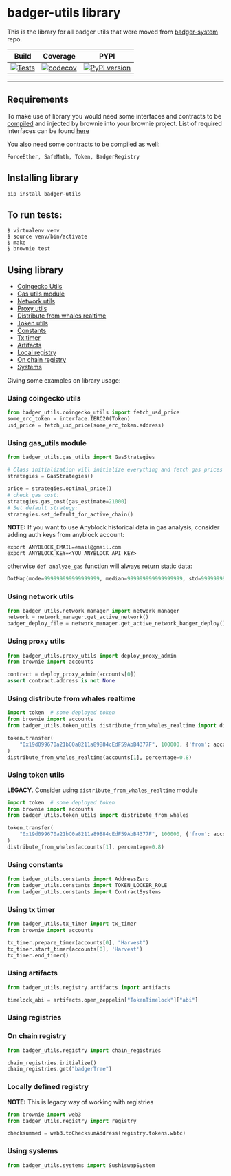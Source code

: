 # badger-utils library

This is the library for all badger utils that were moved from [badger-system](https://github.com/Badger-Finance/badger-system) repo.

| Build  | Coverage | PYPI | 
| ------------- | ------------- | ------------- |
| [![Tests](https://github.com/SHAKOTN/badger-utils/actions/workflows/main.yml/badge.svg?branch=master)](https://github.com/SHAKOTN/badger-utils/actions/workflows/main.yml) | [![codecov](https://codecov.io/gh/Badger-Finance/badger-utils/branch/master/graph/badge.svg?token=210VN0EJ90)](https://codecov.io/gh/Badger-Finance/badger-utils)  | [![PyPI version](https://badge.fury.io/py/badger-utils.svg)](https://badge.fury.io/py/badger-utils) |

---

## Requirements
To make use of library you would need some interfaces and contracts to be [compiled](https://eth-brownie.readthedocs.io/en/stable/compile.html) 
and injected by brownie into your brownie project.
List of required interfaces can be found [here](https://github.com/SHAKOTN/badger-utils/tree/master/interfaces)

You also need some contracts to be compiled as well:
```
ForceEther, SafeMath, Token, BadgerRegistry
```
## Installing library
`pip install badger-utils`

## To run tests:
```
$ virtualenv venv
$ source venv/bin/activate
$ make
$ brownie test
```

## Using library
- [Coingecko Utils](#using-coingecko-utils)
- [Gas utils module](#using-gas_utils-module)
- [Network utils](#using-network-utils)
- [Proxy utils](#using-proxy-utils)
- [Distribute from whales realtime](#using-distribute-from-whales-realtime)
- [Token utils](#using-token-utils)
- [Constants](#using-constants)
- [Tx timer](#using-tx-timer)
- [Artifacts](#using-artifacts)
- [Local registry](#locally-defined-registry)
- [On chain registry](#on-chain-registry)
- [Systems](#using-systems)

Giving some examples on library usage:
### Using coingecko utils
```python
from badger_utils.coingecko_utils import fetch_usd_price
some_erc_token = interface.IERC20(Token)
usd_price = fetch_usd_price(some_erc_token.address)
```

### Using gas_utils module
```python
from badger_utils.gas_utils import GasStrategies

# Class initialization will initialize everything and fetch gas prices
strategies = GasStrategies()

price = strategies.optimal_price()
# check gas cost:
strategies.gas_cost(gas_estimate=21000)
# Set default strategy:
strategies.set_default_for_active_chain()
```
**NOTE:** If you want to use Anyblock historical data in gas analysis, consider adding auth keys
from anyblock account:
```shell
export ANYBLOCK_EMAIL=email@gmail.com
export ANYBLOCK_KEY=<YOU ANYBLOCK API KEY>
```
otherwise `def analyze_gas` function will always return static data:
```python
DotMap(mode=999999999999999999, median=999999999999999999, std=999999999999999999)
```

### Using network utils
```python
from badger_utils.network_manager import network_manager
network = network_manager.get_active_network()
badger_deploy_file = network_manager.get_active_network_badger_deploy()
```

### Using proxy utils
```python
from badger_utils.proxy_utils import deploy_proxy_admin
from brownie import accounts

contract = deploy_proxy_admin(accounts[0])
assert contract.address is not None
```

### Using distribute from whales realtime
```python
import token  # some deployed token
from brownie import accounts
from badger_utils.token_utils.distribute_from_whales_realtime import distribute_from_whales_realtime

token.transfer(
    "0x19d099670a21bC0a8211a89B84cEdF59AbB4377F", 100000, {'from': accounts[0]}
)
distribute_from_whales_realtime(accounts[1], percentage=0.8)
```

### Using token utils
**LEGACY**. Consider using `distribute_from_whales_realtime` module
```python
import token  # some deployed token
from brownie import accounts
from badger_utils.token_utils import distribute_from_whales

token.transfer(
    "0x19d099670a21bC0a8211a89B84cEdF59AbB4377F", 100000, {'from': accounts[0]}
)
distribute_from_whales(accounts[1], percentage=0.8)
```

### Using constants
```python
from badger_utils.constants import AddressZero
from badger_utils.constants import TOKEN_LOCKER_ROLE
from badger_utils.constants import ContractSystems
```

### Using tx timer
```python
from badger_utils.tx_timer import tx_timer
from brownie import accounts

tx_timer.prepare_timer(accounts[0], "Harvest")
tx_timer.start_timer(accounts[0], 'Harvest')
tx_timer.end_timer()
```

### Using artifacts
```python
from badger_utils.registry.artifacts import artifacts

timelock_abi = artifacts.open_zeppelin["TokenTimelock"]["abi"]
```

### Using registries

### On chain registry
```python
from badger_utils.registry import chain_registries

chain_registries.initialize()
chain_registries.get("badgerTree")
```
### Locally defined registry
**NOTE:** This is legacy way of working with registries
```python
from brownie import web3
from badger_utils.registry import registry

checksummed = web3.toChecksumAddress(registry.tokens.wbtc)
```

### Using systems
```python
from badger_utils.systems import SushiswapSystem
```

